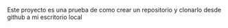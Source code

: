 Este proyecto es una prueba de como crear un repositorio y  clonarlo desde github a mi escritorio local

